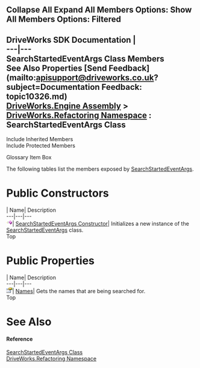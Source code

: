        

 Collapse All Expand All  Members Options: Show All  Members Options: Filtered   
---  
DriveWorks SDK Documentation  |   
---|---  
SearchStartedEventArgs Class Members   
See Also Properties [Send Feedback](mailto:apisupport@driveworks.co.uk?subject=Documentation Feedback: topic10326.md)  
[DriveWorks.Engine Assembly](topic2156.md) > [DriveWorks.Refactoring Namespace](topic10266.md) : SearchStartedEventArgs Class  
---  
  
Include Inherited Members    
Include Protected Members  


Glossary Item Box

The following tables list the members exposed by [SearchStartedEventArgs](topic10326.md).

# Public Constructors

| Name| Description  
---|---|---  
![Public Constructor](dotnetimages/publicConstructor.gif)| [SearchStartedEventArgs Constructor](topic10332.md)| Initializes a new instance of the [SearchStartedEventArgs](topic10326.md) class.   
Top

# Public Properties

| Name| Description  
---|---|---  
![Public Property](dotnetimages/publicProperty.gif)| [Names](topic10333.md)| Gets the names that are being searched for.   
Top

# See Also

#### Reference

[SearchStartedEventArgs Class](topic10326.md)   
[DriveWorks.Refactoring Namespace](topic10266.md)


